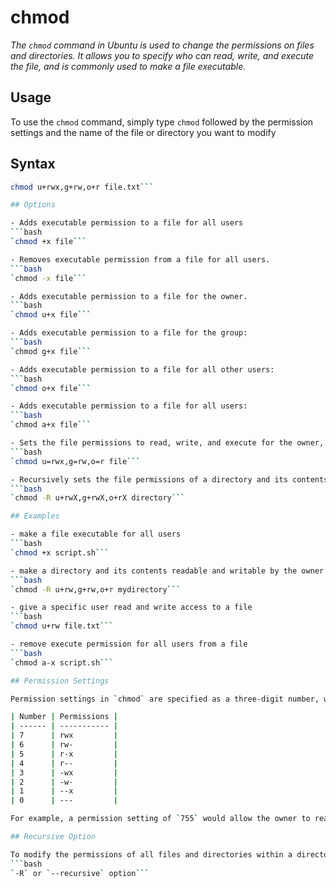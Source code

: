 # chmod

*The `chmod` command in Ubuntu is used to change the permissions on files and directories. It allows you to specify who can read, write, and execute the file, and is commonly used to make a file executable.*

## Usage

To use the `chmod` command, simply type `chmod` followed by the permission settings and the name of the file or directory you want to modify

## Syntax
```bash
chmod u+rwx,g+rw,o+r file.txt```

## Options

- Adds executable permission to a file for all users
```bash
`chmod +x file```

- Removes executable permission from a file for all users.
```bash
`chmod -x file```

- Adds executable permission to a file for the owner.
```bash
`chmod u+x file```

- Adds executable permission to a file for the group:
```bash
`chmod g+x file```

- Adds executable permission to a file for all other users:
```bash
`chmod o+x file```

- Adds executable permission to a file for all users:
```bash
`chmod a+x file```

- Sets the file permissions to read, write, and execute for the owner, read and write for the group, and read only for others:
```bash
`chmod u=rwx,g=rw,o=r file```

- Recursively sets the file permissions of a directory and its contents to read and write for the owner and group, and read for others:
```bash
`chmod -R u+rwX,g+rwX,o+rX directory```

## Examples

- make a file executable for all users
```bash
`chmod +x script.sh```

- make a directory and its contents readable and writable by the owner and group, and readable by others
```bash
`chmod -R u+rw,g+rw,o+r mydirectory```

- give a specific user read and write access to a file
```bash
`chmod u+rw file.txt```

- remove execute permission for all users from a file
```bash
`chmod a-x script.sh```

## Permission Settings

Permission settings in `chmod` are specified as a three-digit number, where each digit represents the permissions for the owner, group, and other users, respectively. The following table shows the most commonly used permission settings:

| Number | Permissions |
| ------ | ----------- |
| 7      | rwx         |
| 6      | rw-         |
| 5      | r-x         |
| 4      | r--         |
| 3      | -wx         |
| 2      | -w-         |
| 1      | --x         |
| 0      | ---         |

For example, a permission setting of `755` would allow the owner to read, write, and execute the file, while the group and other users would only have the ability to read and execute the file.

## Recursive Option

To modify the permissions of all files and directories within a directory, you can use:
```bash
`-R` or `--recursive` option```
